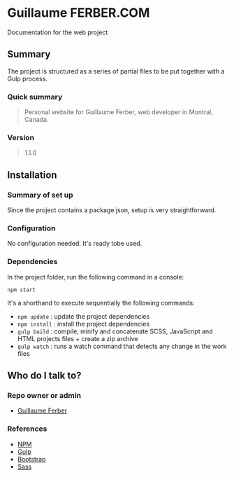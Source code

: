 # Guillaume FERBER.COM #

Documentation for the web project

## Summary ##
The project is structured as a series of partial files to be put together with a Gulp process.
### Quick summary

> Personal website for Guillaume Ferber, web developer in Montral, Canada.

### Version

> 1.1.0

## Installation ##

### Summary of set up
Since the project contains a package.json, setup is very straightforward.
### Configuration
No configuration needed. It's ready tobe used.
### Dependencies
In the project folder, run the following command in a console:

   `npm start`

It's a shorthand to execute sequentially the following commands:

* `npm update`  : update the project dependencies
* `npm install` : install the project dependencies
* `gulp build`  : compile, minify and concatenate SCSS, JavaScript and HTML projects files + create a zip archive
* `gulp watch`  : runs a watch command that detects any change in the work files

## Who do I talk to? ##

### Repo owner or admin

* [Guillaume Ferber](ferber.g@gmail.com)

### References

* [NPM](https://www.npmjs.com/)
* [Gulp](https://gulpjs.com/)
* [Bootstrap](https://getbootstrap.com/)
* [Sass](https://sass-lang.com/)
